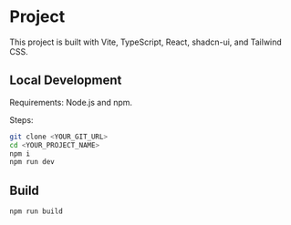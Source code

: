 # Project

This project is built with Vite, TypeScript, React, shadcn-ui, and Tailwind CSS.

## Local Development

Requirements: Node.js and npm.

Steps:

```sh
git clone <YOUR_GIT_URL>
cd <YOUR_PROJECT_NAME>
npm i
npm run dev
```

## Build

```sh
npm run build
```
